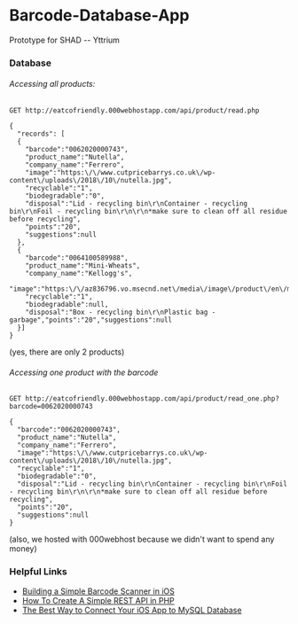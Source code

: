 # Barcode-Database-App

Prototype for SHAD -- Yttrium

### Database
###### Accessing all products:
`GET http://eatcofriendly.000webhostapp.com/api/product/read.php`

```
{
  "records": [
  {
    "barcode":"0062020000743",
    "product_name":"Nutella",
    "company_name":"Ferrero",
    "image":"https:\/\/www.cutpricebarrys.co.uk\/wp-content\/uploads\/2018\/10\/nutella.jpg",
    "recyclable":"1",
    "biodegradable":"0",
    "disposal":"Lid - recycling bin\r\nContainer - recycling bin\r\nFoil - recycling bin\r\n\r\n*make sure to clean off all residue before recycling",
    "points":"20",
    "suggestions":null
  },
  {
    "barcode":"0064100589988",
    "product_name":"Mini-Wheats",
    "company_name":"Kellogg's",
    "image":"https:\/\/az836796.vo.msecnd.net\/media\/image\/product\/en\/medium\/0006410058998.jpg",
    "recyclable":"1",
    "biodegradable":null,
    "disposal":"Box - recycling bin\r\nPlastic bag - garbage","points":"20","suggestions":null
  }]
}
```
(yes, there are only 2 products)

###### Accessing one product with the barcode
`GET http://eatcofriendly.000webhostapp.com/api/product/read_one.php?barcode=0062020000743`

```
{
  "barcode":"0062020000743",
  "product_name":"Nutella",
  "company_name":"Ferrero",
  "image":"https:\/\/www.cutpricebarrys.co.uk\/wp-content\/uploads\/2018\/10\/nutella.jpg",
  "recyclable":"1",
  "biodegradable":"0",
  "disposal":"Lid - recycling bin\r\nContainer - recycling bin\r\nFoil - recycling bin\r\n\r\n*make sure to clean off all residue before recycling",
  "points":"20",
  "suggestions":null
}
```
(also, we hosted with 000webhost because we didn't want to spend any money)


### Helpful Links
* [Building a Simple Barcode Scanner in iOS](https://gkbrown.org/2016/11/11/building-a-simple-barcode-scanner-in-ios/)
* [How To Create A Simple REST API in PHP](https://www.codeofaninja.com/2017/02/create-simple-rest-api-in-php.html)
* [The Best Way to Connect Your iOS App to MySQL Database](https://codewithchris.com/iphone-app-connect-to-mysql-database/)

